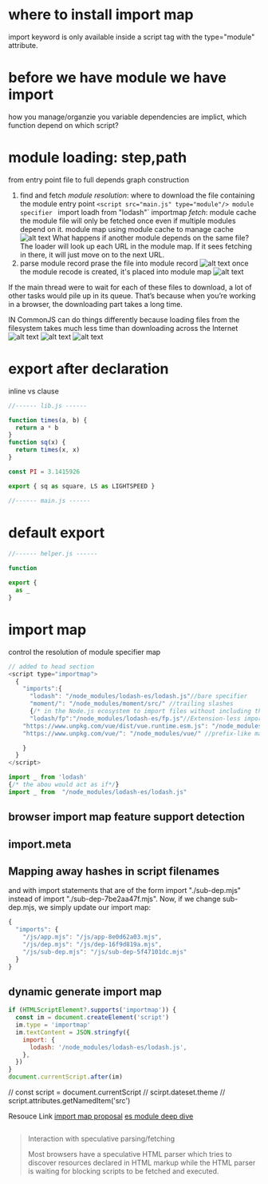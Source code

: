 # where to install import map

import keyword is only available inside a script tag with the type="module" attribute.

# before we have module we have import

how you manage/organzie you variable
dependencies are implict, which function depend on which script?

# module loading: step,path

from entry point file to full depends graph
construction

1. find and fetch
   _module resolution_: where to download the file containing the module
   entry point `<script src="main.js" type="module"/>
module specifier ` import loadh from "lodash"`
   importmap
   _fetch_:
   module cache
   the module file will only be fetched once even if multiple modules depend on it.
   module map
   using module cache to manage cache
   ![alt text](<ES modules A cartoon deep-dive - Mozilla Hacks - the Web developer blog-2.png>)
   What happens if another module depends on the same file? The loader will look up each URL in the module map. If it sees fetching in there, it will just move on to the next URL.
2. parse
   module record
   prase the file into module record
   ![alt text](<ES modules A cartoon deep-dive - Mozilla Hacks - the Web developer blog-3.png>)
   once the module recode is created, it's placed into module map
   ![alt text](<ES modules A cartoon deep-dive - Mozilla Hacks - the Web developer blog-4.png>)

If the main thread were to wait for each of these files to download, a lot of other tasks would pile up in its queue.
That’s because when you’re working in a browser, the downloading part takes a long time.

IN CommonJS can do things differently because loading files from the filesystem takes much less time than downloading across the Internet
![alt text](<ES modules A cartoon deep-dive - Mozilla Hacks - the Web developer blog.png>)
![alt text](<(1) X 上的 Srigi：“Latency Numbers Every Programmer Should Know It is hard for humans to get the picture until you translate it to human numbers httpst.coZeBMlgQOYq”  X.png>)
![alt text](<ES modules A cartoon deep-dive - Mozilla Hacks - the Web developer blog-1.png>)

# export after declaration

inline vs clause

```js
//------ lib.js ------

function times(a, b) {
  return a * b
}
function sq(x) {
  return times(x, x)
}

const PI = 3.1415926

export { sq as square, LS as LIGHTSPEED }

//------ main.js ------
```

# default export

```js
//------ helper.js ------

function

export {
  as _
}

```

# import map

control the resolution of module specifier map

```js
// added to head section
<script type="importmap">
  {
    "imports":{
      "lodash": "/node_modules/lodash-es/lodash.js"//bare specifier
      "moment/": "/node_modules/moment/src/" //trailing slashes
      {/* in the Node.js ecosystem to import files without including the extension. trying multiple file extensions until we find a good match.*/}
      "lodash/fp":"/node_modules/lodash-es/fp.js"//Extension-less imports with import map
    "https://www.unpkg.com/vue/dist/vue.runtime.esm.js": "/node_modules/vue/dist/vue.runtime.esm.js" //url like specifier remapping
    "https://www.unpkg.com/vue/": "/node_modules/vue/" //prefix-like mapping

    }
  }
</script>

import _ from 'lodash'
{/* the abou would act as if*/}
import _ from  "/node_modules/lodash-es/lodash.js"
```

## browser import map feature support detection

## import.meta

## Mapping away hashes in script filenames

and with import statements that are of the form import "./sub-dep.mjs" instead of import "./sub-dep-7be2aa47f.mjs". Now, if we change sub-dep.mjs, we simply update our import map:

```js
{
  "imports": {
    "/js/app.mjs": "/js/app-8e0d62a03.mjs",
    "/js/dep.mjs": "/js/dep-16f9d819a.mjs",
    "/js/sub-dep.mjs": "/js/sub-dep-5f47101dc.mjs"
  }
}
```

## dynamic generate import map

```js
if (HTMLScriptElement?.supports('importmap')) {
  const im = document.createElement('script')
  im.type = 'importmap'
  im.textContent = JSON.stringfy({
    import: {
      lodash: '/node_modules/lodash-es/lodash.js',
    },
  })
}
document.currentScript.after(im)
```

// const script = document.currentScript
// scirpt.dateset.theme
// script.attributes.getNamedItem('src')

Resouce Link
[import map proposal](https://github.com/WICG/import-maps?tab=readme-ov-file#the-basic-idea)
[es module deep dive](https://hacks.mozilla.org/2018/03/es-modules-a-cartoon-deep-dive/)

```

```

> Interaction with speculative parsing/fetching
>
> Most browsers have a speculative HTML parser which tries to discover resources declared in HTML markup while the HTML parser is waiting for blocking scripts to be fetched and executed.
